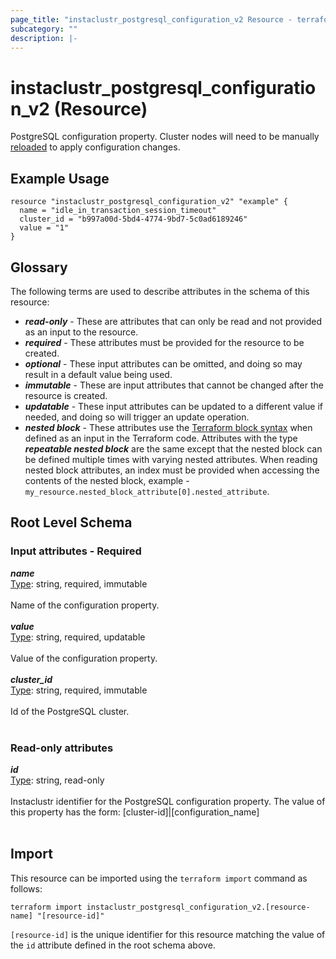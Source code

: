 ```yaml
---
page_title: "instaclustr_postgresql_configuration_v2 Resource - terraform-provider-instaclustr"
subcategory: ""
description: |-
---
```


# instaclustr_postgresql_configuration_v2 (Resource)
PostgreSQL configuration property. Cluster nodes will need to be manually [reloaded](https://www.instaclustr.com/support/documentation/postgresql/postgresql-operations/reloading-a-node/) to apply configuration changes.
## Example Usage
```
resource "instaclustr_postgresql_configuration_v2" "example" {
  name = "idle_in_transaction_session_timeout"
  cluster_id = "b997a00d-5bd4-4774-9bd7-5c0ad6189246"
  value = "1"
}
```
## Glossary
The following terms are used to describe attributes in the schema of this resource:
- **_read-only_** - These are attributes that can only be read and not provided as an input to the resource.
- **_required_** - These attributes must be provided for the resource to be created.
- **_optional_** - These input attributes can be omitted, and doing so may result in a default value being used.
- **_immutable_** - These are input attributes that cannot be changed after the resource is created.
- **_updatable_** - These input attributes can be updated to a different value if needed, and doing so will trigger an update operation.
- **_nested block_** - These attributes use the [Terraform block syntax](https://www.terraform.io/language/attr-as-blocks) when defined as an input in the Terraform code. Attributes with the type **_repeatable nested block_** are the same except that the nested block can be defined multiple times with varying nested attributes. When reading nested block attributes, an index must be provided when accessing the contents of the nested block, example - `my_resource.nested_block_attribute[0].nested_attribute`.
## Root Level Schema
### Input attributes - Required
*___name___*<br>
<ins>Type</ins>: string, required, immutable<br>
<br>Name of the configuration property.<br><br>
*___value___*<br>
<ins>Type</ins>: string, required, updatable<br>
<br>Value of the configuration property.<br><br>
*___cluster_id___*<br>
<ins>Type</ins>: string, required, immutable<br>
<br>Id of the PostgreSQL cluster.<br><br>
### Read-only attributes
*___id___*<br>
<ins>Type</ins>: string, read-only<br>
<br>Instaclustr identifier for the PostgreSQL configuration property. The value of this property has the form: [cluster-id]|[configuration_name]<br><br>
## Import
This resource can be imported using the `terraform import` command as follows:
```
terraform import instaclustr_postgresql_configuration_v2.[resource-name] "[resource-id]"
```
`[resource-id]` is the unique identifier for this resource matching the value of the `id` attribute defined in the root schema above.
